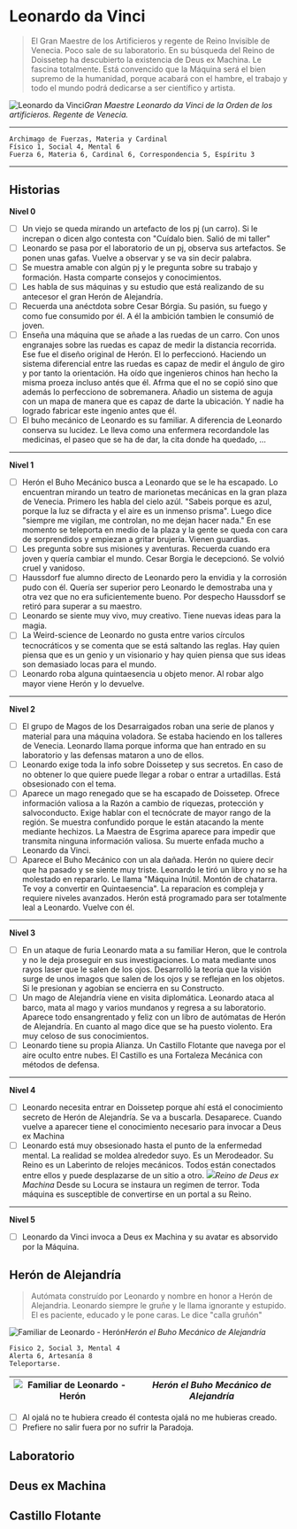 # Leonardo da Vinci


> El Gran Maestre de los Artificieros y regente de Reino Invisible de Venecia. 
> Poco sale de su laboratorio. En su búsqueda del Reino de Doissetep ha descubierto la existencia de Deus ex Machina. 
> Le fascina totalmente. Está convencido que la Máquina será el bien supremo de la humanidad, 
> porque acabará con el hambre, el trabajo y todo el mundo podrá dedicarse a ser científico y artista.


![Leonardo da Vinci](../../images/leonardo-da-vinci.jpg#centerme "Leonardo da Vinci")*Gran Maestre Leonardo da Vinci de la Orden de los artificieros. Regente de Venecia.*

------------------------------
```
Archimago de Fuerzas, Materia y Cardinal
Físico 1, Social 4, Mental 6
Fuerza 6, Materia 6, Cardinal 6, Correspondencia 5, Espíritu 3
```

----------------------------
## Historias

**Nivel 0**
- [ ] Un viejo se queda mirando un artefacto de los pj (un carro). Si le increpan o dicen algo contesta con "Cuídalo bien. Salió de mi taller"
- [ ] Leonardo se pasa por el laboratorio de un pj, observa sus artefactos. Se ponen unas gafas. Vuelve a observar y se va sin decir palabra.
- [ ] Se muestra amable con algún pj y le pregunta sobre su trabajo y formación. Hasta comparte consejos y conocimientos.
- [ ] Les habla de sus máquinas y su estudio que está realizando de su antecesor el gran Herón de Alejandría. 
- [ ] Recuerda una anéctdota sobre Cesar Bórgia. Su pasión, su fuego y como fue consumido por él. A él la ambición tambien le consumió de joven.
- [ ] Enseña una máquina que se añade a las ruedas de un carro. Con unos engranajes sobre las ruedas es capaz de medir la distancia recorrida. Ese fue el diseño original de Herón. El lo perfeccionó. Haciendo un sistema diferencial entre las ruedas es capaz de medir el ángulo de giro y por tanto la orientación. Ha oído que ingenieros chinos han hecho la misma proeza incluso antés que él. Afrma que el no se copió sino que además lo perfecciono de sobremanera. Añadio un sistema de aguja con un mapa de manera que es capaz de darte la ubicación. Y nadie ha logrado fabricar este ingenio antes que él.
- [ ] El buho mecánico de Leonardo es su familiar. A diferencia de Leonardo conserva su lucidez. Le lleva como una enfermera recordandole las medicinas, el paseo que se ha de dar, la cita donde ha quedado, ... 
----------------------------
**Nivel 1**
- [ ] Herón el Buho Mecánico busca a Leonardo que se le ha escapado. Lo encuentran mirando un teatro de marionetas mecánicas en la gran plaza de Venecia. Primero les habla del cielo azúl. "Sabeis porque es azul, porque la luz se difracta y el aire es un inmenso prisma". Luego dice "siempre me vigilan, me controlan, no me dejan hacer nada." En ese momento se teleporta en medio de la plaza y la gente se queda con cara de sorprendidos y empiezan a gritar brujería. Vienen guardias. 
- [ ] Les pregunta sobre sus misiones y aventuras. Recuerda cuando era joven y quería cambiar el mundo. Cesar Borgia le decepcionó. Se volvió cruel y vanidoso.
- [ ] Haussdorf fue alumno directo de Leonardo pero la envidia y la corrosión pudo con él. Quería ser superior pero Leonardo le demostraba una y otra vez que no era suficientemente bueno. Por despecho Haussdorf se retiró para superar a su maestro.
- [ ] Leonardo se siente muy vivo, muy creativo. Tiene nuevas ideas para la magia.
- [ ] La Weird-science de Leonardo no gusta entre varios círculos tecnocráticos y se comenta que se está saltando las reglas. Hay quien piensa que es un genio y un visionario y hay quien piensa que sus ideas son demasiado locas para el mundo.
- [ ] Leonardo roba alguna quintaesencia u objeto menor. Al robar algo mayor viene Herón y lo devuelve.
----------------------------
**Nivel 2**
- [ ] El grupo de Magos de los Desarraigados roban una serie de planos y material para una máquina voladora. Se estaba haciendo en los talleres de Venecia. Leonardo llama porque informa que han entrado en su laboratorio y las defensas mataron a uno de ellos.
- [ ] Leonardo exige toda la info sobre Doissetep y sus secretos. En caso de no obtener lo que quiere puede llegar a robar o entrar a urtadillas. Está obsesionado con el tema.
- [ ] Aparece un mago renegado que se ha escapado de Doissetep. Ofrece información valiosa a la Razón a cambio de riquezas, protección y salvoconducto. Exige hablar con el tecnócrate de mayor rango de la región. Se muestra confundido porque le están atacando la mente mediante hechizos. La Maestra de Esgrima aparece para impedir que transmita ninguna información valiosa. Su muerte enfada mucho a Leonardo da Vinci.
- [ ]  Aparece el Buho Mecánico con un ala dañada. Herón no quiere decir que ha pasado y se siente muy triste. Leonardo le tiró un libro y no se ha molestado en repararlo. Le llama "Máquina Inútil. Montón de chatarra. Te voy a convertir en Quintaesencia". La reparacíon es compleja y requiere niveles avanzados. Herón está programado para ser totalmente leal a Leonardo. Vuelve con él.
----------------------------
**Nivel 3**
- [ ] En un ataque de furia Leonardo mata a su familiar Heron, que le controla y no le deja proseguir en sus investigaciones. Lo mata mediante unos rayos laser que le salen de los ojos. Desarrolló la teoría que la visión surge de unos imagos que salen de los ojos y se reflejan en los objetos. Si le presionan y agobian se encierra en su Constructo.
- [ ] Un mago de Alejandría viene en visita diplomática. Leonardo ataca al barco, mata al mago y varios mundanos y regresa a su laboratorio. Aparece todo ensangrentado y feliz con un libro de autómatas de Herón de Alejandría. En cuanto al mago dice que se ha puesto violento. Era muy celoso de sus conocimientos.
- [ ] Leonardo tiene su propia Alianza. Un Castillo Flotante que navega por el aire oculto entre nubes. El Castillo es una Fortaleza Mecánica con métodos de defensa.
----------------------------
**Nivel 4**
- [ ] Leonardo necesita entrar en Doissetep porque ahí está el conocimiento secreto de Herón de Alejandría. Se va a buscarla. Desaparece. Cuando vuelve a aparecer tiene el conocimiento necesario para invocar a Deus ex Machina
- [ ] Leonardo está muy obsesionado hasta el punto de la enfermedad mental. La realidad se moldea alrededor suyo. Es un Merodeador. Su Reino es un Laberinto de relojes mecánicos. Todos están conectados entre ellos y puede desplazarse de un sitio a otro.
![](../../images/deus-ex-machina.jpg#certerme)*Reino de Deus ex Machina*
Desde su Locura se instaura un regimen de terror. Toda máquina es susceptible de convertirse en un portal a su Reino.
----------------------------
**Nivel 5**
- [ ] Leonardo da Vinci invoca a Deus ex Machina y su avatar es absorvido por la Máquina.


## Herón de Alejandría

> Autómata construído por Leonardo y nombre en honor a Herón de Alejandria.
> Leonardo siempre le gruñe y le llama ignorante y estupido.
> El es paciente, educado y le pone caras. Le dice "calla gruñón"

![Familiar de Leonardo - Herón](../../images/buho.jpg#centerme )*Herón el Buho Mecánico de Alejandría*

```
Fisico 2, Social 3, Mental 4
Alerta 6, Artesanía 8
Teleportarse.
```

|![Familiar de Leonardo - Herón](../../images/buho.jpg#centerme )  | *Herón el Buho Mecánico de Alejandría*  |
|---|---|

- [ ] Al ojalá no te hubiera creado él contesta ojalá no me hubieras creado.
- [ ] Prefiere no salir fuera por no sufrir la Paradoja.

## Laboratorio

## Deus ex Machina

## Castillo Flotante